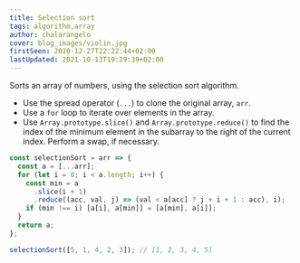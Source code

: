 ```yaml
---
title: Selection sort
tags: algorithm,array
author: chalarangelo
cover: blog_images/violin.jpg
firstSeen: 2020-12-27T22:22:44+02:00
lastUpdated: 2021-10-13T19:29:39+02:00
---
```


Sorts an array of numbers, using the selection sort algorithm.

- Use the spread operator (`...`) to clone the original array, `arr`.
- Use a `for` loop to iterate over elements in the array.
- Use `Array.prototype.slice()` and `Array.prototype.reduce()` to find the index of the minimum element in the subarray to the right of the current index. Perform a swap, if necessary.

```js
const selectionSort = arr => {
  const a = [...arr];
  for (let i = 0; i < a.length; i++) {
    const min = a
      .slice(i + 1)
      .reduce((acc, val, j) => (val < a[acc] ? j + i + 1 : acc), i);
    if (min !== i) [a[i], a[min]] = [a[min], a[i]];
  }
  return a;
};
```

```js
selectionSort([5, 1, 4, 2, 3]); // [1, 2, 3, 4, 5]
```
